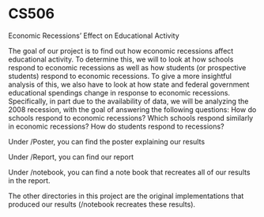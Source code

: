 # CS506
Economic Recessions’ Effect on Educational Activity

The goal of our project is to find out how economic recessions affect educational activity. To determine this, we will to look at how schools respond to economic recessions as well as how students (or prospective students) respond to economic recessions. To give a more insightful analysis of this, we also have to look at how state and federal government educational spendings change in response to economic recessions.  Specifically, in part due to the availability of data, we will be analyzing the 2008 recession, with the goal of answering the following questions: How do schools respond to economic recessions? Which schools respond similarly in economic recessions? How do students respond to recessions? 

<p>Under /Poster, you can find the poster explaining our results</p>
<p>Under /Report, you can find our report</p>
<p>Under /notebook, you can find a note book that recreates all of our results in the report.</p>

The other directories in this project are the original implementations that produced our results (/notebook recreates these results). 
